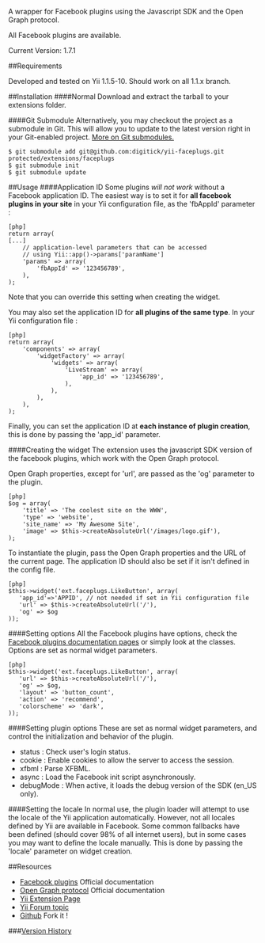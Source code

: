 A wrapper for Facebook plugins using the Javascript SDK and the Open Graph protocol.

All Facebook plugins are available.

Current Version: 1.7.1

##Requirements

Developed and tested on Yii 1.1.5-10. Should work on all 1.1.x branch.

##Installation
####Normal
Download and extract the tarball to your extensions folder.

####Git Submodule
Alternatively, you may checkout the project as a submodule in Git. This will allow you to update to the latest version right in your Git-enabled project. [More on Git submodules.](http://git-scm.com/book/en/Git-Tools-Submodules "More on Git submodules.")
~~~
$ git submodule add git@github.com:digitick/yii-faceplugs.git protected/extensions/faceplugs
$ git submodule init
$ git submodule update
~~~


##Usage
####Application ID
Some plugins _will not work_ without a Facebook application ID. The easiest way is to set it for **all facebook plugins in your site** in your Yii configuration file, as the 'fbAppId' parameter :
~~~
[php]
return array(
[...]
    // application-level parameters that can be accessed
    // using Yii::app()->params['paramName']
    'params' => array(
        'fbAppId' => '123456789',
    ),
);
~~~
Note that you can override this setting when creating the widget.

You may also set the application ID for **all plugins of the same type**. In your Yii configuration file :
~~~
[php]
return array(
    'components' => array(
        'widgetFactory' => array(
            'widgets' => array(
                'LiveStream' => array(
                    'app_id' => '123456789',
                ),
            ),
        ),
    ),
);
~~~


Finally, you can set the application ID at **each instance of plugin creation**, this is done by passing the 'app_id' parameter.

####Creating the widget
The extension uses the javascript SDK version of the facebook plugins, which work with the Open Graph protocol.

Open Graph properties, except for 'url', are passed as the 'og' parameter to the plugin.
~~~
[php]
$og = array(
    'title' => 'The coolest site on the WWW',
    'type' => 'website',
    'site_name' => 'My Awesome Site',
    'image' => $this->createAbsoluteUrl('/images/logo.gif'),
);
~~~

To instantiate the plugin, pass the Open Graph properties and the URL of the current page. The application ID should also be set if it isn't defined in the config file.
~~~
[php]
$this->widget('ext.faceplugs.LikeButton', array(
   'app_id'=>'APPID', // not needed if set in Yii configuration file
   'url' => $this->createAbsoluteUrl('/'),
   'og' => $og
));
~~~

####Setting options
All the Facebook plugins have options, check the [Facebook plugins documentation pages](http://developers.facebook.com/plugins "Facebook plugins") or simply look at the classes. Options are set as normal widget parameters.
~~~
[php]
$this->widget('ext.faceplugs.LikeButton', array(
   'url' => $this->createAbsoluteUrl('/'),
   'og' => $og,
   'layout' => 'button_count',
   'action' => 'recommend',
   'colorscheme' => 'dark',
));
~~~

####Setting plugin options
These are set as normal widget parameters, and control the initialization and behavior of the plugin.

 * status : Check user's login status.
 * cookie : Enable cookies to allow the server to access the session.
 * xfbml : Parse XFBML.
 * async : Load the Facebook init script asynchronously.
 * debugMode : When active, it loads the debug version of the SDK (en_US only).

####Setting the locale
In normal use, the plugin loader will attempt to use the locale of the Yii application automatically. However, not all locales defined by Yii are available in Facebook. Some common fallbacks have been defined (should cover 98% of all internet users), but in some cases you may want to define the locale manually. This is done by passing the 'locale' parameter on widget creation.

##Resources

* [Facebook plugins](http://developers.facebook.com/plugins "Facebook plugins") Official documentation
* [Open Graph protocol](http://developers.facebook.com/docs/opengraph "Open Graph") Official documentation
* [Yii Extension Page](http://www.yiiframework.com/extension/faceplugs)
* [Yii Forum topic](http://www.yiiframework.com/forum/index.php?/topic/15636-extension-faceplugs "forum")
* [Github](https://github.com/digitick/yii-faceplugs) Fork it !

###[Version History](https://github.com/digitick/yii-faceplugs/wiki/Version-History)

